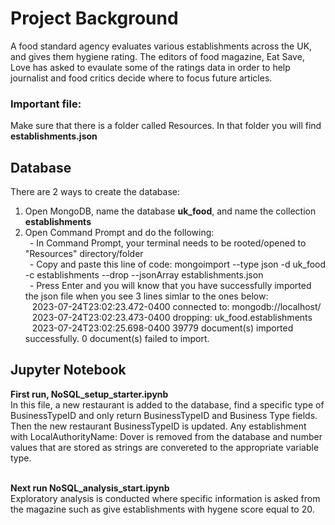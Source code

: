 # Project Background
A food standard agency evaluates various establishments across the UK, and gives them hygiene rating. The editors of food magazine, Eat Save, Love has asked to evaulate some of the ratings data in order to help journalist and food critics decide where to focus future articles. 

### Important file:
Make sure that there is a folder called Resources. In that folder you will find **establishments.json**

## Database
There are 2 ways to create the database:
1. Open MongoDB, name the database **uk_food**, and name the collection **establishments**
2. Open Command Prompt and do the following:
<br>&ensp;- In Command Prompt, your terminal needs to be rooted/opened to "Resources" directory/folder 
<br>&ensp;- Copy and paste this line of code: mongoimport --type json -d uk_food -c establishments --drop --jsonArray establishments.json
<br>&ensp;- Press Enter and you will know that you have successfully imported the json file when you see 3 lines simlar to the ones below: 
<br>&ensp; 2023-07-24T23:02:23.472-0400    connected to: mongodb://localhost/ 
<br>&ensp; 2023-07-24T23:02:23.473-0400    dropping: uk_food.establishments 
<br>&ensp; 2023-07-24T23:02:25.698-0400    39779 document(s) imported successfully. 0 document(s) failed to import. 

## Jupyter Notebook
**First run, NoSQL_setup_starter.ipynb**
<br>In this file, a new restaurant is added to the database, find a specific type of BusinessTypeID and only return BusinessTypeID and Business Type fields. Then the new restaurant BusinessTypeID is updated. Any establishment with LocalAuthorityName: Dover is removed from the database and number values that are stored as strings are convereted to the appropriate variable type. 

<br>**Next run NoSQL_analysis_start.ipynb**
<br>Exploratory analysis is conducted where specific information is asked from the magazine such as give establishments with hygene score equal to 20. 





